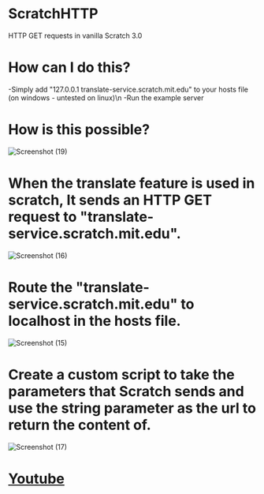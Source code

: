 # ScratchHTTP
HTTP GET requests in vanilla Scratch 3.0
# How can I do this?
-Simply add "127.0.0.1 translate-service.scratch.mit.edu" to your hosts file (on windows - untested on linux)\n
-Run the example server
# How is this possible?
![Screenshot (19)](https://github.com/mutethecat/ScratchHTTP/assets/71191728/c9948c14-1ffe-44fc-92b9-1a9e0f00f447)
# When the translate feature is used in scratch, It sends an HTTP GET request to "translate-service.scratch.mit.edu".
![Screenshot (16)](https://github.com/mutethecat/ScratchHTTP/assets/71191728/23c41d18-7ac6-446a-9f49-108e15b9d77c)
# Route the "translate-service.scratch.mit.edu" to localhost in the hosts file.
![Screenshot (15)](https://github.com/mutethecat/ScratchHTTP/assets/71191728/e2bbd37c-5c62-40a4-ade4-986c3efcccb5)
# Create a custom script to take the parameters that Scratch sends and use the string parameter as the url to return the content of.
![Screenshot (17)](https://github.com/mutethecat/ScratchHTTP/assets/71191728/d90d53eb-29be-4f64-a751-78911fe6a61d)

# [Youtube](https://www.youtube.com/watch?v=K7zrb-nku0g)

